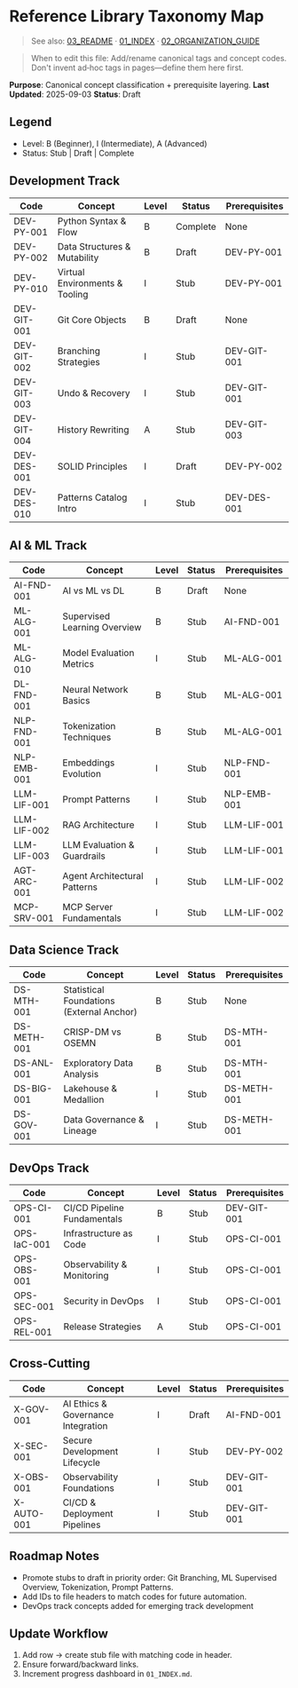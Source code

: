 # Reference Library Taxonomy Map

> See also: [03_README](03_README.md) · [01_INDEX](01_INDEX.md) · [02_ORGANIZATION_GUIDE](02_ORGANIZATION_GUIDE.md)

> When to edit this file: Add/rename canonical tags and concept codes. Don't invent ad‑hoc tags in pages—define them here first.

**Purpose**: Canonical concept classification + prerequisite layering.
**Last Updated**: 2025-09-03
**Status**: Draft

## Legend

- Level: B (Beginner), I (Intermediate), A (Advanced)
- Status: Stub | Draft | Complete

## Development Track

| Code | Concept | Level | Status | Prerequisites |
|------|---------|-------|--------|---------------|
| DEV-PY-001 | Python Syntax & Flow | B | Complete | None |
| DEV-PY-002 | Data Structures & Mutability | B | Draft | DEV-PY-001 |
| DEV-PY-010 | Virtual Environments & Tooling | I | Stub | DEV-PY-001 |
| DEV-GIT-001 | Git Core Objects | B | Draft | None |
| DEV-GIT-002 | Branching Strategies | I | Stub | DEV-GIT-001 |
| DEV-GIT-003 | Undo & Recovery | I | Stub | DEV-GIT-001 |
| DEV-GIT-004 | History Rewriting | A | Stub | DEV-GIT-003 |
| DEV-DES-001 | SOLID Principles | I | Draft | DEV-PY-002 |
| DEV-DES-010 | Patterns Catalog Intro | I | Stub | DEV-DES-001 |

## AI & ML Track

| Code | Concept | Level | Status | Prerequisites |
|------|---------|-------|--------|---------------|
| AI-FND-001 | AI vs ML vs DL | B | Draft | None |
| ML-ALG-001 | Supervised Learning Overview | B | Stub | AI-FND-001 |
| ML-ALG-010 | Model Evaluation Metrics | I | Stub | ML-ALG-001 |
| DL-FND-001 | Neural Network Basics | B | Stub | ML-ALG-001 |
| NLP-FND-001 | Tokenization Techniques | B | Stub | ML-ALG-001 |
| NLP-EMB-001 | Embeddings Evolution | I | Stub | NLP-FND-001 |
| LLM-LIF-001 | Prompt Patterns | I | Stub | NLP-EMB-001 |
| LLM-LIF-002 | RAG Architecture | I | Stub | LLM-LIF-001 |
| LLM-LIF-003 | LLM Evaluation & Guardrails | I | Stub | LLM-LIF-001 |
| AGT-ARC-001 | Agent Architectural Patterns | I | Stub | LLM-LIF-002 |
| MCP-SRV-001 | MCP Server Fundamentals | I | Stub | LLM-LIF-002 |

## Data Science Track

| Code | Concept | Level | Status | Prerequisites |
|------|---------|-------|--------|---------------|
| DS-MTH-001 | Statistical Foundations (External Anchor) | B | Stub | None |
| DS-METH-001 | CRISP-DM vs OSEMN | B | Stub | DS-MTH-001 |
| DS-ANL-001 | Exploratory Data Analysis | B | Stub | DS-MTH-001 |
| DS-BIG-001 | Lakehouse & Medallion | I | Stub | DS-METH-001 |
| DS-GOV-001 | Data Governance & Lineage | I | Stub | DS-METH-001 |

## DevOps Track

| Code | Concept | Level | Status | Prerequisites |
|------|---------|-------|--------|---------------|
| OPS-CI-001 | CI/CD Pipeline Fundamentals | B | Stub | DEV-GIT-001 |
| OPS-IaC-001 | Infrastructure as Code | I | Stub | OPS-CI-001 |
| OPS-OBS-001 | Observability & Monitoring | I | Stub | OPS-CI-001 |
| OPS-SEC-001 | Security in DevOps | I | Stub | OPS-CI-001 |
| OPS-REL-001 | Release Strategies | A | Stub | OPS-CI-001 |

## Cross-Cutting

| Code | Concept | Level | Status | Prerequisites |
|------|---------|-------|--------|---------------|
| X-GOV-001 | AI Ethics & Governance Integration | I | Draft | AI-FND-001 |
| X-SEC-001 | Secure Development Lifecycle | I | Stub | DEV-PY-002 |
| X-OBS-001 | Observability Foundations | I | Stub | DEV-GIT-001 |
| X-AUTO-001 | CI/CD & Deployment Pipelines | I | Stub | DEV-GIT-001 |

## Roadmap Notes

- Promote stubs to draft in priority order: Git Branching, ML Supervised Overview, Tokenization, Prompt Patterns.
- Add IDs to file headers to match codes for future automation.
- DevOps track concepts added for emerging track development

## Update Workflow

1. Add row → create stub file with matching code in header.
2. Ensure forward/backward links.
3. Increment progress dashboard in `01_INDEX.md`.
